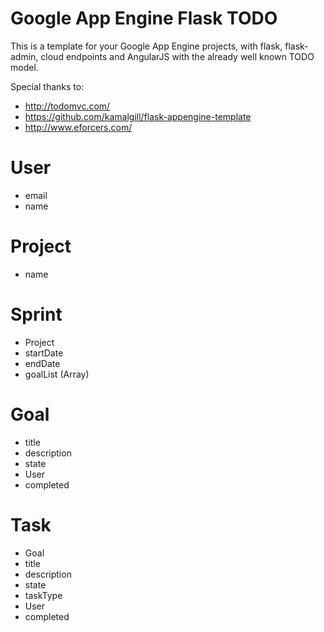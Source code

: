 Google App Engine Flask TODO
========

This is a template for your Google App Engine projects, with flask, flask-admin, cloud endpoints and AngularJS with the already well known TODO model.

Special thanks to:
* http://todomvc.com/ 
* https://github.com/kamalgill/flask-appengine-template
* http://www.eforcers.com/

# User 
- email
- name

# Project
- name

# Sprint
- Project
- startDate
- endDate
- goalList (Array)

# Goal
- title
- description
- state
- User
- completed

# Task
- Goal
- title
- description
- state
- taskType
- User
- completed